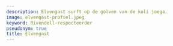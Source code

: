 ```yaml
---
description: Elvengast surft op de golven van de kali joega.
image: elvengast-profiel.jpeg
keyword: Rivendell-respecteerder
pseudonym: true
title: Elvengast
---
```

